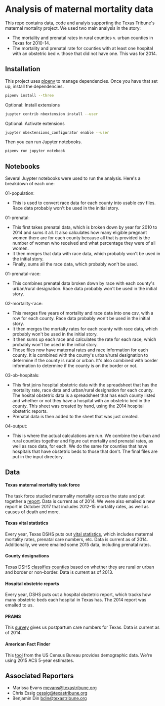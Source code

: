 # Analysis of maternal mortality data

This repo contains data, code and analyis supporting the Texas Tribune's maternal mortality project. We used two main analysis in the story:
  
  * The mortality and prenatal rates in rural counties v. urban counties in Texas for 2010-14.
  * The mortality and prenatal rate for counties with at least one hospital with an obstetric bed v. those that did not have one. This was for 2014.

## Installation

This project uses [pipenv](http://docs.pipenv.org/en/latest/) to manage dependencies. Once you have that set up, install the dependencies.

```sh
pipenv install --three
```

Optional: Install extensions

```sh
jupyter contrib nbextension install --user
```

Optional: Activate extensions

```sh
jupyter nbextensions_configurator enable --user
```

Then you can run Jupyter notebooks.

```sh
pipenv run jupyter notebook
```

## Notebooks
Several Juypter notebooks were used to run the analysis. Here's a breakdown of each one:

01-population:
  * This is used to convert race data for each county into usable csv files. Race data probably won't be used in the initial story.

01-prenatal:

  * This first takes prenatal data, which is broken down by year for 2010 to 2014 and sums it all. It also calculates how many eligible pregnant women there are for each county because all that is provided is the number of women who received and what percentage they were of all women.
  * It then merges that data with race data, which probably won't be used in the initial story.
  * Finally, sums all the race data, which probably won't be used.

01-prenatal-race:

  * This combines prenatal data broken down by race with each county's urban/rural designation. Race data probably won't be used in the initial story.

02-mortality-race:

  * This merges five years of mortality and race data into one csv, with a row for each county. Race data probably won't be used in the initial story.
  * It then merges the mortalty rates for each county with race data, which probably won't be used in the initial story.
  * It then sums up each race and calculates the rate for each race, which probably won't be used in the initial story.
  * Those files now have maternal rates and race information for each county. It is combined with the county's urban/rural designation to determine if the county is rural or urban. It's also combined with border information to determine if the county is on the border or not.

03-ob-hospitals:

  * This first joins hospital obstetric data with the spreadsheet that has the mortality rate, race data and urban/rural designation for each county. The hosital obstetric data is a spreadsheet that has each county listed and whether or not they have a hospital with an obstetric bed in the county. This sheet was created by hand, using the 2014 hospital obstetric reports. 
  * Prenatal data is then added to the sheet that was just created.

04-output:

  * This is where the actual calculations are run. We combine the urban and rural counties together and figure out mortality and prenatal rates, as well as race data, for each. We do the same for counties that have hospitals that have obstetric beds to those that don't. The final files are put in the input directory.

## Data

#### Texas maternal mortality task force
The task force studied maternality mortality across the state and put together a [report](https://www.dshs.texas.gov/mch/maternal_mortality_and_morbidity.shtm). Data is current as of 2014. We were also emailed a new report in October 2017 that includes 2012-15 mortality rates, as well as causes of death and more.

#### Texas vital statistics
Every year, Texas DSHS puts out [vital statistics](https://www.dshs.texas.gov/chs/vstat/annrpts.shtm), which includes maternal mortality rates, prenatal care numbers, etc. Data is current as of 2014. Additionally, we were emailed some 2015 data, including prenatal rates.

#### County designations
Texas DSHS [classifies counties](https://www.dshs.texas.gov/chs/hprc/counties.shtm) based on whether they are rural or urban and border or non-border. Data is current as of 2013.

#### Hospital obstetric reports
Every year, DSHS puts out a hospital obstetric report, which tracks how many obstetric beds each hospital in Texas has. The 2014 report was emailed to us.

#### PRAMS
This [survey](https://www.dshs.texas.gov/mch/PRAMS.aspx) gives us postpartum care numbers for Texas. Data is current as of 2014.

#### American Fact Finder
This [tool](https://factfinder.census.gov/faces/nav/jsf/pages/searchresults.xhtml) from the US Census Bureau provides demographic data. We're using 2015 ACS 5-year estimates.


## Associated Reporters

- Marissa Evans <mevans@texastribune.org>
- Chris Essig <cessig@texastribune.org>
- Benjamin Din <bdin@texastribune.org>
